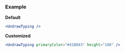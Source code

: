 ### Example

**Default**
```jsx
<UndrawTyping />
```

**Customized**
```jsx
<UndrawTyping primaryColor="#41B883" height="100" />
```

